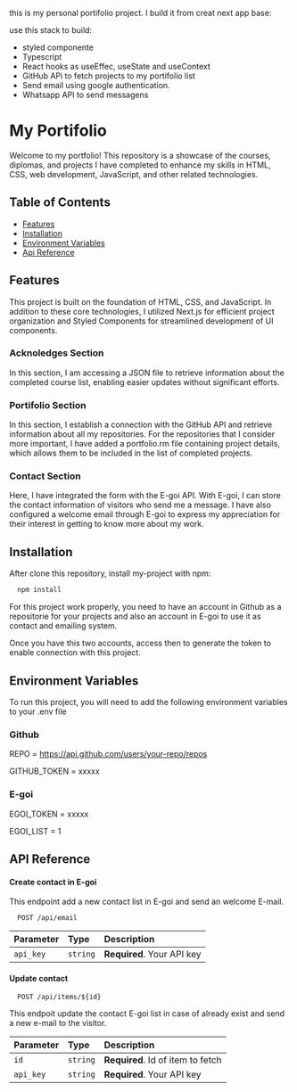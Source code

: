 this is my personal portifolio project.
I build it from creat next app base:

use this stack to build:

-   styled componente
-   Typescript
-   React hooks as useEffec, useState and useContext
-   GitHub APi to fetch projects to my portifolio list
-   Send email using google authentication.
-   Whatsapp API to send messagens

# My Portifolio

Welcome to my portfolio! This repository is a showcase of the courses, diplomas, and projects I have completed to enhance my skills in HTML, CSS, web development, JavaScript, and other related technologies.

## Table of Contents

-   [Features](#features)
-   [Installation](#installation)
-   [Environment Variables](#environment-variables)
-   [Api Reference](#api-reference)

## Features

This project is built on the foundation of HTML, CSS, and JavaScript. In addition to these core technologies, I utilized Next.js for efficient project organization and Styled Components for streamlined development of UI components.

### Acknoledges Section

In this section, I am accessing a JSON file to retrieve information about the completed course list, enabling easier updates without significant efforts.

### Portifolio Section

In this section, I establish a connection with the GitHub API and retrieve information about all my repositories. For the repositories that I consider more important, I have added a portfolio.rm file containing project details, which allows them to be included in the list of completed projects.

### Contact Section

Here, I have integrated the form with the E-goi API. With E-goi, I can store the contact information of visitors who send me a message. I have also configured a welcome email through E-goi to express my appreciation for their interest in getting to know more about my work.

## Installation

After clone this repository, install my-project with npm:

```bash
  npm install
```

For this project work properly, you need to have an account in Github as a repositorie for your projects and also an account in E-goi to use it as contact and emailing system.

Once you have this two accounts, access then to generate the token to enable connection with this project.

## Environment Variables

To run this project, you will need to add the following environment variables to your .env file

### Github

REPO = https://api.github.com/users/your-repo/repos

GITHUB_TOKEN = xxxxx

### E-goi

EGOI_TOKEN = xxxxx

EGOI_LIST = 1

## API Reference

#### Create contact in E-goi

This endpoint add a new contact list in E-goi and send an welcome E-mail.

```http
  POST /api/email
```

| Parameter | Type     | Description                |
| :-------- | :------- | :------------------------- |
| `api_key` | `string` | **Required**. Your API key |

#### Update contact

```http
  POST /api/items/${id}
```

This endpoit update the contact E-goi list in case of already exist and send a new e-mail to the visitor.

| Parameter | Type     | Description                       |
| :-------- | :------- | :-------------------------------- |
| `id`      | `string` | **Required**. Id of item to fetch |
| `api_key` | `string` | **Required**. Your API key        |

